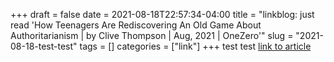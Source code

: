 +++draft = falsedate = 2021-08-18T22:57:34-04:00title = "linkblog: just read 'How Teenagers Are Rediscovering An Old Game About Authoritarianism | by Clive Thompson | Aug, 2021 | OneZero'"slug = "2021-08-18-test-test"tags = []categories = ["link"]+++test test[link to article](https://onezero.medium.com/how-teenagers-are-rediscovering-an-old-game-about-authoritarianism-8346d7b7c295)